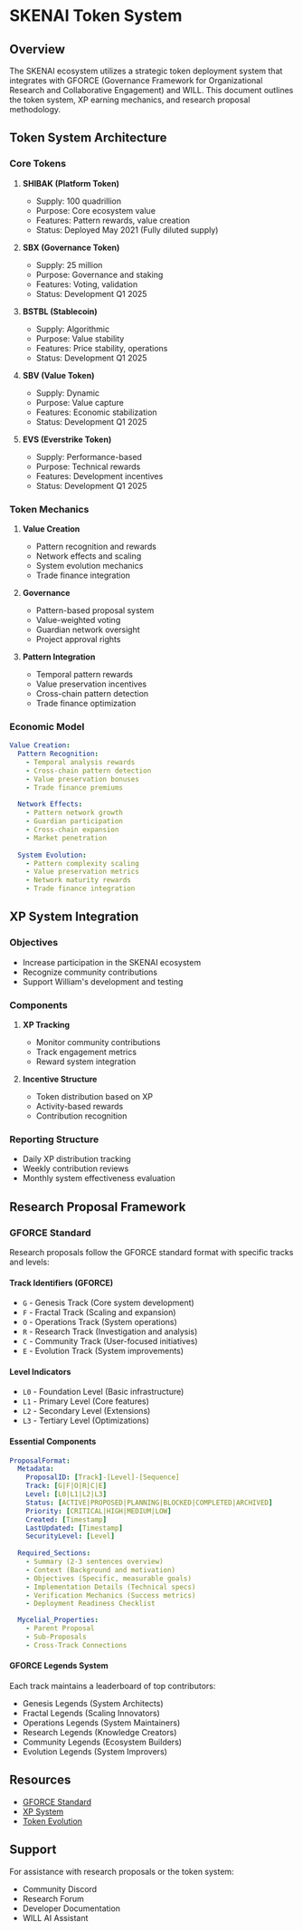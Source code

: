 # SKENAI Token System

## Overview

The SKENAI ecosystem utilizes a strategic token deployment system that integrates with GFORCE (Governance Framework for Organizational Research and Collaborative Engagement) and WILL. This document outlines the token system, XP earning mechanics, and research proposal methodology.

## Token System Architecture

### Core Tokens

1. **SHIBAK (Platform Token)**
   - Supply: 100 quadrillion
   - Purpose: Core ecosystem value
   - Features: Pattern rewards, value creation
   - Status: Deployed May 2021 (Fully diluted supply)

2. **SBX (Governance Token)**
   - Supply: 25 million
   - Purpose: Governance and staking
   - Features: Voting, validation
   - Status: Development Q1 2025

3. **BSTBL (Stablecoin)**
   - Supply: Algorithmic
   - Purpose: Value stability
   - Features: Price stability, operations
   - Status: Development Q1 2025

4. **SBV (Value Token)**
   - Supply: Dynamic
   - Purpose: Value capture
   - Features: Economic stabilization
   - Status: Development Q1 2025

5. **EVS (Everstrike Token)**
   - Supply: Performance-based
   - Purpose: Technical rewards
   - Features: Development incentives
   - Status: Development Q1 2025

### Token Mechanics

1. **Value Creation**
   - Pattern recognition and rewards
   - Network effects and scaling
   - System evolution mechanics
   - Trade finance integration

2. **Governance**
   - Pattern-based proposal system
   - Value-weighted voting
   - Guardian network oversight
   - Project approval rights

3. **Pattern Integration**
   - Temporal pattern rewards
   - Value preservation incentives
   - Cross-chain pattern detection
   - Trade finance optimization

### Economic Model

```yaml
Value Creation:
  Pattern Recognition:
    - Temporal analysis rewards
    - Cross-chain pattern detection
    - Value preservation bonuses
    - Trade finance premiums
    
  Network Effects:
    - Pattern network growth
    - Guardian participation
    - Cross-chain expansion
    - Market penetration
    
  System Evolution:
    - Pattern complexity scaling
    - Value preservation metrics
    - Network maturity rewards
    - Trade finance integration
```

## XP System Integration

### Objectives
- Increase participation in the SKENAI ecosystem
- Recognize community contributions
- Support William's development and testing

### Components
1. **XP Tracking**
   - Monitor community contributions
   - Track engagement metrics
   - Reward system integration

2. **Incentive Structure**
   - Token distribution based on XP
   - Activity-based rewards
   - Contribution recognition

### Reporting Structure
- Daily XP distribution tracking
- Weekly contribution reviews
- Monthly system effectiveness evaluation

## Research Proposal Framework

### GFORCE Standard
Research proposals follow the GFORCE standard format with specific tracks and levels:

#### Track Identifiers (GFORCE)
- `G` - Genesis Track (Core system development)
- `F` - Fractal Track (Scaling and expansion)
- `O` - Operations Track (System operations)
- `R` - Research Track (Investigation and analysis)
- `C` - Community Track (User-focused initiatives)
- `E` - Evolution Track (System improvements)

#### Level Indicators
- `L0` - Foundation Level (Basic infrastructure)
- `L1` - Primary Level (Core features)
- `L2` - Secondary Level (Extensions)
- `L3` - Tertiary Level (Optimizations)

#### Essential Components
```yaml
ProposalFormat:
  Metadata:
    ProposalID: [Track]-[Level]-[Sequence]
    Track: [G|F|O|R|C|E]
    Level: [L0|L1|L2|L3]
    Status: [ACTIVE|PROPOSED|PLANNING|BLOCKED|COMPLETED|ARCHIVED]
    Priority: [CRITICAL|HIGH|MEDIUM|LOW]
    Created: [Timestamp]
    LastUpdated: [Timestamp]
    SecurityLevel: [Level]
  
  Required_Sections:
    - Summary (2-3 sentences overview)
    - Context (Background and motivation)
    - Objectives (Specific, measurable goals)
    - Implementation Details (Technical specs)
    - Verification Mechanics (Success metrics)
    - Deployment Readiness Checklist

  Mycelial_Properties:
    - Parent Proposal
    - Sub-Proposals
    - Cross-Track Connections
```

#### GFORCE Legends System
Each track maintains a leaderboard of top contributors:
- Genesis Legends (System Architects)
- Fractal Legends (Scaling Innovators)
- Operations Legends (System Maintainers)
- Research Legends (Knowledge Creators)
- Community Legends (Ecosystem Builders)
- Evolution Legends (System Improvers)

## Resources

- [GFORCE Standard](G-L0-004-GFORCE.md)
- [XP System](G-L1-051-XP-SYSTEM.md)
- [Token Evolution](G-L0-013-A6-TOKENS.md)

## Support
For assistance with research proposals or the token system:
- Community Discord
- Research Forum
- Developer Documentation
- WILL AI Assistant
